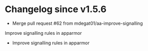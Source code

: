 # Changelog since v1.5.6
- Merge pull request #62 from mdegat01/aa-improve-signalling

Improve signalling rules in apparmor 
- Improve signalling rules in apparmor 
